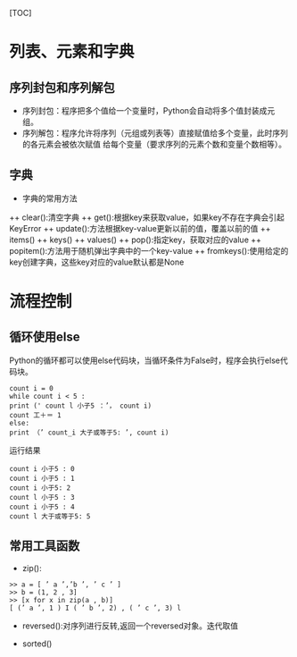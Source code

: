 [TOC]
# 列表、元素和字典
## 序列封包和序列解包
+ 序列封包：程序把多个值给一个变量时，Python会自动将多个值封装成元组。
+ 序列解包：程序允许将序列（元组或列表等）直接赋值给多个变量，此时序列的各元素会被依次赋值
给每个变量（要求序列的元素个数和变量个数相等）。

## 字典

+ 字典的常用方法

++ clear():清空字典
++ get():根据key来获取value，如果key不存在字典会引起 KeyError
++ update():方法根据key-value更新以前的值，覆盖以前的值
++ items()
++ keys()
++ values()
++ pop():指定key，获取对应的value
++ popitem():方法用于随机弹出字典中的一个key-value
++ fromkeys():使用给定的key创建字典，这些key对应的value默认都是None

# 流程控制

## 循环使用else

Python的循环都可以使用else代码块，当循环条件为False时，程序会执行else代码块。
```
count i = 0
while count i < 5 :
print (' count l 小子5 ：’， count i)
count 工＋＝ 1
else:
print （’ count_i 大子或等于5: ’, count i)
```
运行结果
```
count i 小于5 : 0
count i 小于5 : 1
count i 小于5: 2
count l 小于5 : 3
count i 小于5 : 4
count l 大于或等于5: 5
```

## 常用工具函数
+ zip():
```
>> a = [ ’ a ’,’b ’, ’ c ’ ]
>> b = (1, 2 , 3]
>> [x for x in zip(a , b)]
[ (’ a ’, 1 ) I ( ’ b ’, 2) , ( ’ c ’, 3) l
```
+ reversed():对序列进行反转,返回一个reversed对象。迭代取值

+ sorted()

